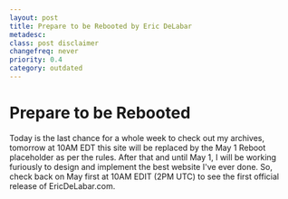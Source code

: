 ```yaml
---
layout: post
title: Prepare to be Rebooted by Eric DeLabar
metadesc: 
class: post disclaimer
changefreq: never
priority: 0.4
category: outdated
---
```

<h1>Prepare to be Rebooted</h1>
<p>Today is the last chance for a whole week to check out my archives, tomorrow at 10AM EDT this site will be replaced by the May 1 Reboot placeholder as per the rules. After that and until May 1, I will be working furiously to design and implement the best website I've ever done. So, check back on May first at 10AM EDIT (2PM UTC) to see the first official release of EricDeLabar.com.</p>